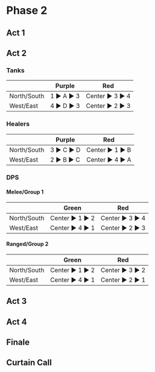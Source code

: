 # Phase 2

## Act 1

## Act 2

### Tanks

|             | Purple                                | Red                                        |
| ----------- | ------------------------------------- | ------------------------------------------ |
| North/South | 1 :arrow_forward: A :arrow_forward: 3 | Center :arrow_forward: 3 :arrow_forward: 4 |
| West/East   | 4 :arrow_forward: D :arrow_forward: 3 | Center :arrow_forward: 2 :arrow_forward: 3 |

### Healers

|             | Purple                                | Red                                        |
| ----------- | ------------------------------------- | ------------------------------------------ |
| North/South | 3 :arrow_forward: C :arrow_forward: D | Center :arrow_forward: 1 :arrow_forward: B |
| West/East   | 2 :arrow_forward: B :arrow_forward: C | Center :arrow_forward: 4 :arrow_forward: A |

### DPS

#### Melee/Group 1

|             | Green                                      | Red                                        |
| ----------- | ------------------------------------------ | ------------------------------------------ |
| North/South | Center :arrow_forward: 1 :arrow_forward: 2 | Center :arrow_forward: 3 :arrow_forward: 4 |
| West/East   | Center :arrow_forward: 4 :arrow_forward: 1 | Center :arrow_forward: 2 :arrow_forward: 3 |

#### Ranged/Group 2

|             | Green                                      | Red                                        |
| ----------- | ------------------------------------------ | ------------------------------------------ |
| North/South | Center :arrow_forward: 1 :arrow_forward: 2 | Center :arrow_forward: 3 :arrow_forward: 2 |
| West/East   | Center :arrow_forward: 4 :arrow_forward: 1 | Center :arrow_forward: 2 :arrow_forward: 1 |

## Act 3

## Act 4

## Finale

## Curtain Call
